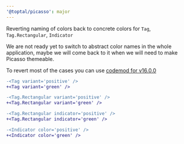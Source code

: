 ```yaml
---
'@toptal/picasso': major
---
```


Reverting naming of colors back to concrete colors for `Tag`, `Tag.Rectangular`, `Indicator`

We are not ready yet to switch to abstract color names in the whole application,
maybe we will come back to it when we will need to make Picasso themeable.

To revert most of the cases you can use [codemod for v16.0.0](https://github.com/toptal/picasso/tree/master/packages/picasso-codemod#v1600)

```diff
-<Tag variant='positive' />
+<Tag variant='green' />

-<Tag.Rectangular variant='positive' />
+<Tag.Rectangular variant='green' />

-<Tag.Rectangular indicator='positive' />
+<Tag.Rectangular indicator='green' />

-<Indicator color='positive' />
+<Indicator color='green' />
```
